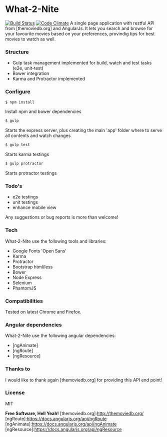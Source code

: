 # What-2-Nite
[![Build Status](https://travis-ci.org/enricolucia/what-2-nite.svg)](https://travis-ci.org/enricolucia/what-2-nite)
[![Code Climate](https://codeclimate.com/github/enricolucia/what-2-nite/badges/gpa.svg)](https://codeclimate.com/github/enricolucia/what-2-nite)
A single page application with restful API from [themoviedb.org] and AngularJs.
It lets you search and browse for your favourite movies based on your preferences, provindig tips for best movies to watch as well.

### Structure
  - Gulp task management implemented for build, watch and test tasks (e2e, unit-test)
  - Bower integration
  - Karma and Protractor implemented

### Configure
```sh
$ npm install
```
Install npm and bower dependencies
```sh
$ gulp
```
Starts the express server, plus creating the main 'app' folder where to serve all contents and watch changes
```sh
$ gulp test
```
Starts karma testings
```sh
$ gulp protractor
```
Starts protractor testings

### Todo's
 - e2e testings
 - unit testings
 - enhance mobile view

Any suggestions or bug reports is more than welcome!

### Tech

What-2-Nite use the following tools and libraries:

* Google Fonts 'Open Sans'
* Karma
* Protractor
* Bootstrap html/less
* Bower
* Node Express
* Selenium
* PhantomJS

### Compatibilities

Tested on latest Chrome and Firefox.

### Angular dependencies

What-2-Nite use the following angular dependencies:

* [ngAnimate]
* [ngRoute]
* [ngResource]

### Thanks to

I would like to thank again [themoviedb.org] for providing this API end point!

### License

MIT


**Free Software, Hell Yeah!**
[themoviedb.org]:http://themoviedb.org/
[ngRoute]:https://docs.angularjs.org/api/ngRoute
[ngAnimate]:https://docs.angularjs.org/api/ngAnimate
[ngResource]:https://docs.angularjs.org/api/ngResource
